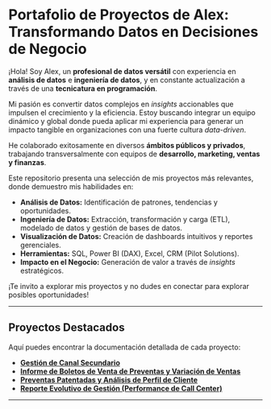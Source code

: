 # Portafolio de Proyectos de Alex: Transformando Datos en Decisiones de Negocio

¡Hola! Soy Alex, un **profesional de datos versátil** con experiencia en **análisis de datos** e **ingeniería de datos**, y en constante actualización a través de una **tecnicatura en programación**.

Mi pasión es convertir datos complejos en *insights* accionables que impulsen el crecimiento y la eficiencia. Estoy buscando integrar un equipo dinámico y global donde pueda aplicar mi experiencia para generar un impacto tangible en organizaciones con una fuerte cultura *data-driven*.

He colaborado exitosamente en diversos **ámbitos públicos y privados**, trabajando transversalmente con equipos de **desarrollo, marketing, ventas y finanzas**.

Este repositorio presenta una selección de mis proyectos más relevantes, donde demuestro mis habilidades en:
- **Análisis de Datos:** Identificación de patrones, tendencias y oportunidades.
- **Ingeniería de Datos:** Extracción, transformación y carga (ETL), modelado de datos y gestión de bases de datos.
- **Visualización de Datos:** Creación de dashboards intuitivos y reportes gerenciales.
- **Herramientas:** SQL, Power BI (DAX), Excel, CRM (Pilot Solutions).
- **Impacto en el Negocio:** Generación de valor a través de *insights* estratégicos.

¡Te invito a explorar mis proyectos y no dudes en conectar para explorar posibles oportunidades!

---

## Proyectos Destacados

Aquí puedes encontrar la documentación detallada de cada proyecto:

* [**Gestión de Canal Secundario**](proyectos/gestion_canal_secundario.md)
* [**Informe de Boletos de Venta de Preventas y Variación de Ventas**](proyectos/ventas_preventas_variacion.md)
* [**Preventas Patentadas y Análisis de Perfil de Cliente**](proyectos/preventas_patentadas.md)
* [**Reporte Evolutivo de Gestión (Performance de Call Center)**](proyectos/reporte_evolutivo_gestion.md)

---